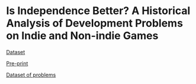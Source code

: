 # Is Independence Better? A Historical Analysis of Development Problems on Indie and Non-indie Games

[Dataset](indie.csv)

[Pre-print](pre-print.pdf)

[Dataset of problems](https://arxiv.org/abs/2001.00491)
